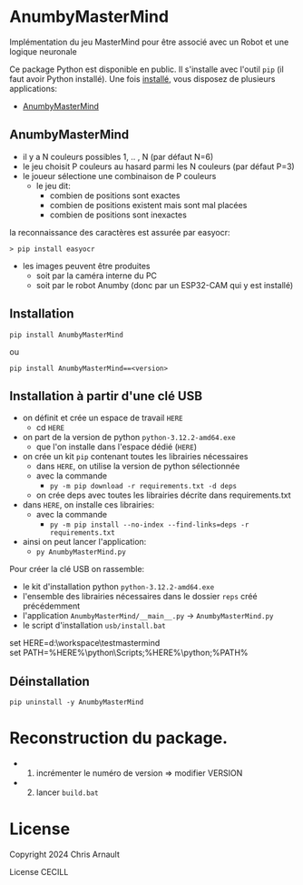 # AnumbyMasterMind
Implémentation du jeu MasterMind pour être associé avec un Robot et une logique neuronale

Ce package Python est disponible en public. Il s'installe avec l'outil `pip` (il faut avoir Python installé). Une fois [installé](#installation),
vous disposez de plusieurs applications:

- [AnumbyMasterMind](#anumbymastermind)

## AnumbyMasterMind

- il y a N couleurs possibles 1, .. , N (par défaut N=6)
- le jeu choisit P couleurs au hasard parmi les N couleurs (par défaut P=3)
- le joueur sélectione une combinaison de P couleurs
    - le jeu dit:
      - combien de positions sont exactes
      - combien de positions existent mais sont mal placées
      - combien de positions sont inexactes

 la reconnaissance des caractères est assurée par easyocr:

```> pip install easyocr```

- les images peuvent être produites
    - soit par la caméra interne du PC
    - soit par le robot Anumby (donc par un ESP32-CAM qui y est installé)

## Installation

``pip install AnumbyMasterMind``

ou

``pip install AnumbyMasterMind==<version>``

## Installation à partir d'une clé USB

- on définit et crée un espace de travail ``HERE``
    - cd ``HERE``
- on part de la version de python ``python-3.12.2-amd64.exe``
    - que l'on installe dans l'espace dédié (``HERE``)
- on crée un kit ``pip`` contenant toutes les librairies nécessaires
    - dans ``HERE``, on utilise la version de python sélectionnée
    - avec la commande
       - ``py -m pip download -r requirements.txt -d deps``
    - on crée deps avec toutes les librairies décrite dans requirements.txt
- dans ``HERE``, on installe ces librairies:
    - avec la commande
       - ``py -m pip install --no-index --find-links=deps -r requirements.txt``
- ainsi on peut lancer l'application:
    - ``py AnumbyMasterMind.py``

Pour créer la clé USB on rassemble:

- le kit d'installation python ``python-3.12.2-amd64.exe``
- l'ensemble des librairies nécessaires dans le dossier ``reps`` créé précédemment
- l'application ``AnumbyMasterMind/__main__.py`` -> ``AnumbyMasterMind.py``
- le script d'installation ``usb/install.bat``

set HERE=d:\workspace\testmastermind\
set PATH=%HERE%\python\Scripts\;%HERE%\python\;%PATH%

## Déinstallation

``pip uninstall -y AnumbyMasterMind``

# Reconstruction du package.

- 1) incrémenter le numéro de version => modifier VERSION
- 2) lancer `build.bat`

# License

Copyright 2024 Chris Arnault

License CECILL
